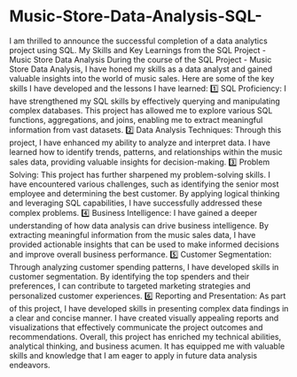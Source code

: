 # Music-Store-Data-Analysis-SQL-
I am thrilled to announce the successful completion of a data analytics project using SQL.
My Skills and Key Learnings from the SQL Project - Music Store Data Analysis
During the course of the SQL Project - Music Store Data Analysis, I have honed my skills as a data analyst and gained valuable insights into the world of music sales. Here are some of the key skills I have developed and the lessons I have learned:
1️⃣ SQL Proficiency: I have strengthened my SQL skills by effectively querying and manipulating complex databases. This project has allowed me to explore various SQL functions, aggregations, and joins, enabling me to extract meaningful information from vast datasets.
2️⃣ Data Analysis Techniques: Through this project, I have enhanced my ability to analyze and interpret data. I have learned how to identify trends, patterns, and relationships within the music sales data, providing valuable insights for decision-making.
3️⃣ Problem Solving: This project has further sharpened my problem-solving skills. I have encountered various challenges, such as identifying the senior most employee and determining the best customer. By applying logical thinking and leveraging SQL capabilities, I have successfully addressed these complex problems.
4️⃣ Business Intelligence: I have gained a deeper understanding of how data analysis can drive business intelligence. By extracting meaningful information from the music sales data, I have provided actionable insights that can be used to make informed decisions and improve overall business performance.
5️⃣ Customer Segmentation: Through analyzing customer spending patterns, I have developed skills in customer segmentation. By identifying the top spenders and their preferences, I can contribute to targeted marketing strategies and personalized customer experiences.
6️⃣ Reporting and Presentation: As part of this project, I have developed skills in presenting complex data findings in a clear and concise manner. I have created visually appealing reports and visualizations that effectively communicate the project outcomes and recommendations.
Overall, this project has enriched my technical abilities, analytical thinking, and business acumen. It has equipped me with valuable skills and knowledge that I am eager to apply in future data analysis endeavors.


